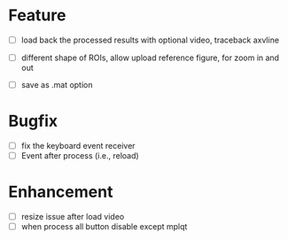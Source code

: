 # Feature

- [ ] load back the processed results with optional video, traceback axvline
- [ ] different shape of ROIs, allow upload reference figure, for zoom in and out
- [ ] save as .mat option


# Bugfix

- [ ] fix the keyboard event receiver
- [ ] Event after process (i.e., reload)

# Enhancement

- [ ] resize issue after load video
- [ ] when process all button disable except mplqt

